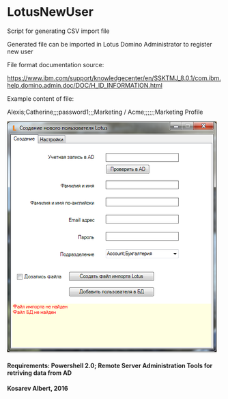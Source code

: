# LotusNewUser

Script for generating CSV import file

Generated file can be imported in Lotus Domino Administrator to register new user 

File format documentation source:

https://www.ibm.com/support/knowledgecenter/en/SSKTMJ_8.0.1/com.ibm.help.domino.admin.doc/DOC/H_ID_INFORMATION.html

Example content of file: 

Alexis;Catherine;;;password1;;;Marketing / Acme;;;;;;Marketing Profile 


![Main Window](./../_images/lotusnewuser.png "LotusNewUser: Main Window")

#### Requirements: Powershell 2.0; Remote Server Administration Tools for retriving data from AD 
#### Kosarev Albert, 2016
